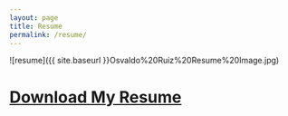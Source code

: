 ```yaml
---
layout: page
title: Resume
permalink: /resume/
---
```

![resume]({{ site.baseurl }}Osvaldo%20Ruiz%20Resume%20Image.jpg)
# [Download My Resume](Osvaldo%20Ruiz%20Resume.pdf)
